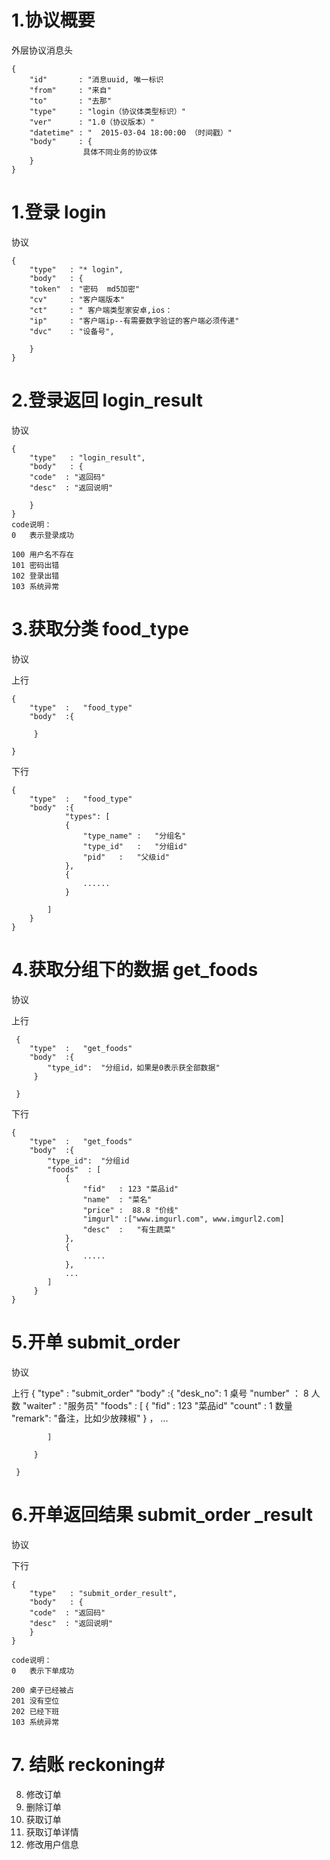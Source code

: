 #  1.协议概要 #

 外层协议消息头
 
    {
		"id"       : "消息uuid, 唯一标识
		"from"     : "来自"
   		"to"       : "去那"
		"type"     : "login（协议体类型标识）"
	    "ver"      : "1.0（协议版本）"
		"datetime" : "  2015-03-04 18:00:00 （时间戳）"
		"body"     : {
        			具体不同业务的协议体
   		}
	}




# 1.登录 login #

协议


    {
		"type"   : "* login",
   		"body"   : {
        "token"  : "密码  md5加密"
        "cv"	 : "客户端版本"
        "ct"	 : " 客户端类型家安卓,ios：
        "ip" 	 : "客户端ip--有需要数字验证的客户端必须传递"
        "dvc"    : "设备号",
       
    	}  
	}



# 2.登录返回 login_result #
协议

	{
		"type"   : "login_result",
   		"body"   : {
        "code"  : "返回码"
        "desc"	: "返回说明"
        
    	}  
	}
	code说明：
	0   表示登录成功
    
	100 用户名不存在
	101 密码出错
	102 登录出错
	103	系统异常



# 3.获取分类 food_type #
协议

上行

    {
		"type"	: 	"food_type"
		"body"	:{
					
		 }

    }

下行

    {
		"type"	:	"food_type"
		"body"	:{
				"types": [
				{
					"type_name"	: 	"分组名"
					"type_id"	:	"分组id"	
					"pid"	:	"父级id"
				},
				{
					......
				}
				
			]
		}
	}


# 4.获取分组下的数据 get_foods #
协议

上行

     {
		"type"	: 	"get_foods"
		"body"	:{
			"type_id":	"分组id，如果是0表示获全部数据"			
		 }

     }

下行

    {
		"type"	: 	"get_foods"
		"body"	:{
			"type_id":	"分组id
			"foods"	 : [
				{
					"fid"	: 123 "菜品id"
					"name"	: "菜名"
					"price"	:  88.8 "价线"
					"imgurl" :["www.imgurl.com", www.imgurl2.com]
					"desc"	:	"有生蔬菜"
				},
				{
					.....
				},
				...
			]		
		 }
	}

# 5.开单 submit_order #
协议

上行
     {
		"type"	: 	"submit_order"
		"body"	:{
			"desk_no":	1 桌号
			"number" ： 8 人数
 			"waiter" :	"服务员"
			"foods"	: [
				{
					"fid" 	:  123 "菜品id"
					"count"	:  1  数量		
					"remark":	"备注，比如少放辣椒"
				}
				，
				...

			]	
			
		 }

     }


# 6.开单返回结果 submit_order _result #
协议

下行

    {
		"type"   : "submit_order_result",
   		"body"   : {
        "code"  : "返回码"
        "desc"	: "返回说明"
        }  
	}

	code说明：
	0   表示下单成功
    
	200 桌子已经被占
	201	没有空位 
	202 已经下班
	103	系统异常


# 7. 结账 reckoning#


8. 修改订单
9. 删除订单
10. 获取订单
11. 获取订单详情
12. 修改用户信息  